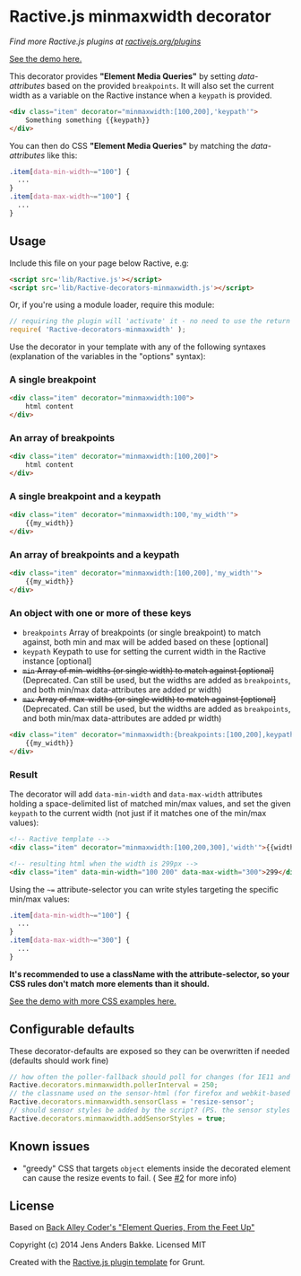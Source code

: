Ractive.js minmaxwidth decorator
=======================================

*Find more Ractive.js plugins at [ractivejs.org/plugins](http://ractivejs.org/plugins)*

[See the demo here.](http://cfenzo.github.io/Ractive-decorators-minmaxwidth/)

This decorator provides **"Element Media Queries"** by setting *data-attributes* based on the provided `breakpoints`.
It will also set the current width as a variable on the Ractive instance when a `keypath` is provided.
```html
<div class="item" decorator="minmaxwidth:[100,200],'keypath'">
    Something something {{keypath}}
</div>
```

You can then do CSS **"Element Media Queries"** by matching the *data-attributes* like this:
```css
.item[data-min-width~="100"] {
  ...
}
.item[data-max-width~="100"] {
  ...
}
```

Usage
-----

Include this file on your page below Ractive, e.g:

```html
<script src='lib/Ractive.js'></script>
<script src='lib/Ractive-decorators-minmaxwidth.js'></script>
```

Or, if you're using a module loader, require this module:

```js
// requiring the plugin will 'activate' it - no need to use the return value
require( 'Ractive-decorators-minmaxwidth' );
```

Use the decorator in your template with any of the following syntaxes (explanation of the variables in the "options" syntax):

### A single breakpoint
```html
<div class="item" decorator="minmaxwidth:100">
    html content
</div>
```

### An array of breakpoints
```html
<div class="item" decorator="minmaxwidth:[100,200]">
    html content
</div>
```

### A single breakpoint and a keypath
```html
<div class="item" decorator="minmaxwidth:100,'my_width'">
    {{my_width}}
</div>
```

### An array of breakpoints and a keypath
```html
<div class="item" decorator="minmaxwidth:[100,200],'my_width'">
    {{my_width}}
</div>
```

### An object with one or more of these keys
* `breakpoints` Array of breakpoints (or single breakpoint) to match against, both min and max will be added based on these [optional]
* `keypath` Keypath to use for setting the current width in the Ractive instance [optional]
* ~~`min` Array of min-widths (or single width) to match against [optional]~~ (Deprecated. Can still be used, but the widths are added as `breakpoints`, and both min/max data-attributes are added pr width)
* ~~`max` Array of max-widths (or single width) to match against [optional]~~ (Deprecated. Can still be used, but the widths are added as `breakpoints`, and both min/max data-attributes are added pr width)

```html
<div class="item" decorator="minmaxwidth:{breakpoints:[100,200],keypath:'my_width'}">
    {{my_width}}
</div>
```

### Result
The decorator will add `data-min-width` and `data-max-width` attributes holding a space-delimited list of matched min/max values, and set the given `keypath` to the current width (not just if it matches one of the min/max values):

```html
<!-- Ractive template -->
<div class="item" decorator="minmaxwidth:[100,200,300],'width'">{{width}}</div>

<!-- resulting html when the width is 299px -->
<div class="item" data-min-width="100 200" data-max-width="300">299</div>
```

Using the `~=` attribute-selector you can write styles targeting the specific min/max values:
```css
.item[data-min-width~="100"] {
  ...
}
.item[data-max-width~="300"] {
  ...
}
```

**It's recommended to use a className with the attribute-selector, so your CSS rules don't match more elements than it should.**

[See the demo with more CSS examples here.](http://cfenzo.github.io/Ractive-decorators-minmaxwidth/)


Configurable defaults
-----
These decorator-defaults are exposed so they can be overwritten if needed (defaults should work fine)
```javascript
// how often the poller-fallback should poll for changes (for IE11 and other browsers with no support for onresize, over/underflow and flowchanged events on elements, uses setInterval)
Ractive.decorators.minmaxwidth.pollerInterval = 250;
// the classname used on the sensor-html (for firefox and webkit-based browsers)
Ractive.decorators.minmaxwidth.sensorClass = 'resize-sensor';
// should sensor styles be added by the script? (PS. the sensor styles must be provided, the resize listener will not work without them)
Ractive.decorators.minmaxwidth.addSensorStyles = true;
```

Known issues
-----
* "greedy" CSS that targets `object` elements inside the decorated element can cause the resize events to fail. ( See [#2](https://github.com/cfenzo/Ractive-decorators-minmaxwidth/issues/2) for more info)


License
-------

Based on [Back Alley Coder's "Element Queries, From the Feet Up"](http://www.backalleycoder.com/2014/04/18/element-queries-from-the-feet-up/)

Copyright (c) 2014 Jens Anders Bakke. Licensed MIT

Created with the [Ractive.js plugin template](https://github.com/RactiveJS/Plugin-template) for Grunt.